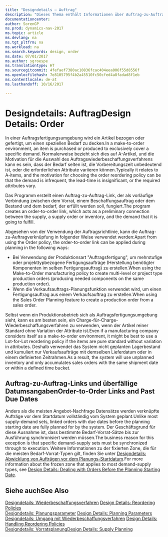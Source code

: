 ```yaml
---
title: "Designdetails – Auftrag"
description: "Dieses Thema enthält Informationen über Auftrag-zu-Auftrag-Links in einer Auftragsfertigungsumgebung."
documentationcenter: 
author: SorenGP
ms.prod: dynamics-nav-2017
ms.topic: article
ms.devlang: na
ms.tgt_pltfrm: na
ms.workload: na
ms.search.keywords: design, order
ms.date: 07/01/2017
ms.author: sgroespe
ms.translationtype: HT
ms.sourcegitcommit: 4fefaef7380ac10836fcac404eea006f55d8556f
ms.openlocfilehash: 7e8105795f4b2a45510fc50cfed4a8fadad8f1eb
ms.contentlocale: de-at
ms.lasthandoff: 10/16/2017

---
```

# <a name="design-details-order"></a><span data-ttu-id="dcc9c-103">Designdetails: Auftrag</span><span class="sxs-lookup"><span data-stu-id="dcc9c-103">Design Details: Order</span></span>
<span data-ttu-id="dcc9c-104">In einer Auftragsfertigungsumgebung wird ein Artikel bezogen oder gefertigt, um einen speziellen Bedarf zu decken.</span><span class="sxs-lookup"><span data-stu-id="dcc9c-104">In a make-to-order environment, an item is purchased or produced to exclusively cover a specific demand.</span></span> <span data-ttu-id="dcc9c-105">Normalerweise bezieht sich dies auf A-Artikel, und die Motivation für die Auswahl des Auftragswiederbeschaffungsverfahrens kann es sein, dass der Bedarf selten ist, die Vorbereitungszeit unbedeutend ist, oder die erforderlichen Attribute variieren können.</span><span class="sxs-lookup"><span data-stu-id="dcc9c-105">Typically it relates to A-items, and the motivation for choosing the order reordering policy can be that the demand is infrequent, the lead-time is insignificant, or the required attributes vary.</span></span>  
  
<span data-ttu-id="dcc9c-106">Das Programm erstellt einen Auftrag-zu-Auftrag-Link, der als vorläufige Verbindung zwischen dem Vorrat, einem Beschaffungsauftrag oder dem Bestand und dem bedarf, der erfüllt werden soll, fungiert.</span><span class="sxs-lookup"><span data-stu-id="dcc9c-106">The program creates an order-to-order link, which acts as a preliminary connection between the supply, a supply order or inventory, and the demand that it is going to fulfill.</span></span>  
  
<span data-ttu-id="dcc9c-107">Abgesehen von der Verwendung der Auftragsrichtlinie, kann die Auftrag-zu-Auftragverknüpfung in folgender Weise verwendet werden:</span><span class="sxs-lookup"><span data-stu-id="dcc9c-107">Apart from using the Order policy, the order-to-order link can be applied during planning in the following ways:</span></span>  
  
* <span data-ttu-id="dcc9c-108">Bei Verwendung der Produktionsart "Auftragsfertigung", um mehrstufige oder projekttypbezogene Fertigungsaufträge (Herstellung benötigter Komponenten im selben Fertigungsauftrag) zu erstellen.</span><span class="sxs-lookup"><span data-stu-id="dcc9c-108">When using the Make-to-Order manufacturing policy to create multi-level or project type production orders (producing needed components on the same production order).</span></span>  
* <span data-ttu-id="dcc9c-109">Wenn die Verkaufsauftrags-Planungsfunktion verwendet wird, um einen Fertigungsauftrag aus einem Verkaufsauftrag zu erstellen.</span><span class="sxs-lookup"><span data-stu-id="dcc9c-109">When using the Sales Order Planning feature to create a production order from a sales order.</span></span>  
  
<span data-ttu-id="dcc9c-110">Selbst wenn ein Produktionsbetrieb sich als Auftragsfertigungsumgebung sieht, kann es am besten sein, ein Charge-für-Charge-Wiederbeschaffungsverfahren zu verwenden, wenn der Artikel reiner Standard ohne Variation der Attribute ist.</span><span class="sxs-lookup"><span data-stu-id="dcc9c-110">Even if a manufacturing company considers itself as a make-to-order environment, it might be best to use a Lot-for-Lot reordering policy if the items are pure standard without variation in attributes.</span></span> <span data-ttu-id="dcc9c-111">Deshalb verwendet das System nicht geplanten Lagerbestand und kumuliert nur Verkaufsaufträge mit demselben Lieferdatum oder in einem definierten Zeitrahmen.</span><span class="sxs-lookup"><span data-stu-id="dcc9c-111">As a result, the system will use unplanned inventory and only accumulates sales orders with the same shipment date or within a defined time bucket.</span></span>  
  
## <a name="order-to-order-links-and-past-due-dates"></a><span data-ttu-id="dcc9c-112">Auftrag-zu-Auftrag-Links und überfällige Datumsangaben</span><span class="sxs-lookup"><span data-stu-id="dcc9c-112">Order-to-Order Links and Past Due Dates</span></span>  
<span data-ttu-id="dcc9c-113">Anders als die meisten Angebot-Nachfrage Datensätze werden verknüpfte Aufträge vor dem Startdatum vollständig vom System geplant.</span><span class="sxs-lookup"><span data-stu-id="dcc9c-113">Unlike most supply-demand sets, linked orders with due dates before the planning starting date are fully planned for by the system.</span></span> <span data-ttu-id="dcc9c-114">Der Geschäftsgrund für diese Ausnahme ist, dass bestimmte Bedarf-Vorrat-Sätze bis zur Ausführung synchronisiert werden müssen.</span><span class="sxs-lookup"><span data-stu-id="dcc9c-114">The business reason for this exception is that specific demand-supply sets must be synchronized through to execution.</span></span> <span data-ttu-id="dcc9c-115">Weitere Informationen zu der fixierten Zone, die für die meisten Bedarf-Vorrat-Typen gilt, finden Sie unter [Designdetails: Abwicklung von Aufträgen vor dem Planungs-Startdatum](design-details-dealing-with-orders-before-the-planning-starting-date.md).</span><span class="sxs-lookup"><span data-stu-id="dcc9c-115">For more information about the frozen zone that applies to most demand-supply types, see [Design Details: Dealing with Orders Before the Planning Starting Date](design-details-dealing-with-orders-before-the-planning-starting-date.md).</span></span>  
  
## <a name="see-also"></a><span data-ttu-id="dcc9c-116">Siehe auch</span><span class="sxs-lookup"><span data-stu-id="dcc9c-116">See Also</span></span>  
<span data-ttu-id="dcc9c-117">[Designdetails: Wiederbeschaffungsverfahren](design-details-reordering-policies.md) </span><span class="sxs-lookup"><span data-stu-id="dcc9c-117">[Design Details: Reordering Policies](design-details-reordering-policies.md) </span></span>  
<span data-ttu-id="dcc9c-118">[Designdetails: Planungsparameter](design-details-planning-parameters.md) </span><span class="sxs-lookup"><span data-stu-id="dcc9c-118">[Design Details: Planning Parameters](design-details-planning-parameters.md) </span></span>  
<span data-ttu-id="dcc9c-119">[Designdetails: Umgang mit Wiederbeschaffungsverfahren](design-details-handling-reordering-policies.md) </span><span class="sxs-lookup"><span data-stu-id="dcc9c-119">[Design Details: Handling Reordering Policies](design-details-handling-reordering-policies.md) </span></span>  
[<span data-ttu-id="dcc9c-120">Designdetails: Vorratsplanung</span><span class="sxs-lookup"><span data-stu-id="dcc9c-120">Design Details: Supply Planning</span></span>](design-details-supply-planning.md)
